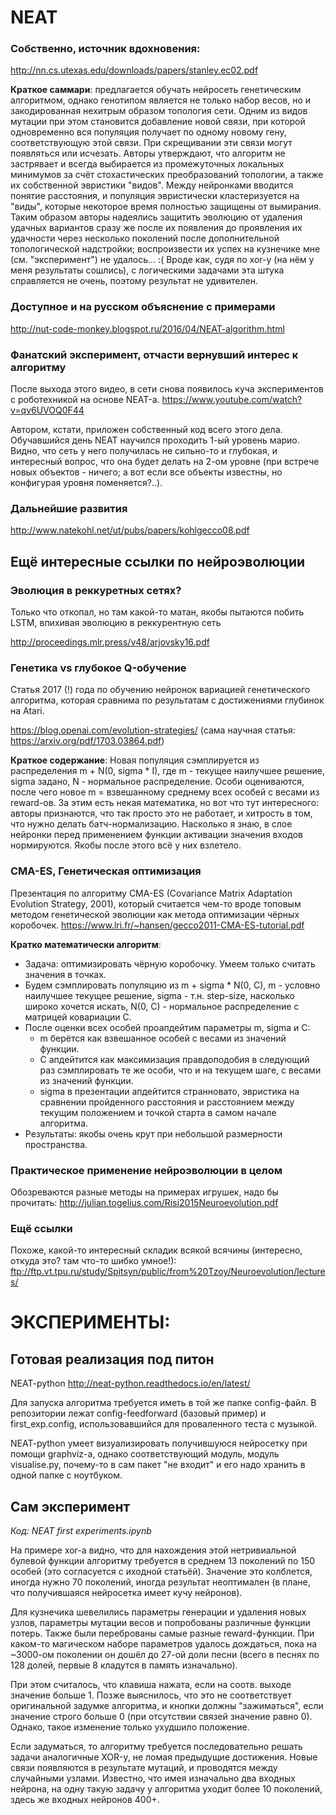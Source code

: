 # NEAT

### Собственно, источник вдохновения:
http://nn.cs.utexas.edu/downloads/papers/stanley.ec02.pdf

**Краткое саммари**: предлагается обучать нейросеть генетическим алгоритмом, однако генотипом является не только набор весов, но и закодированная нехитрым образом топология сети. Одним из видов мутации при этом становится добавление новой связи, при которой одновременно вся популяция получает по одному новому гену, соответствующую этой связи. При скрещивании эти связи могут появляться или исчезать. Авторы утверждают, что алгоритм не застрявает и всегда выбирается из промежуточных локальных минимумов за счёт стохастических преобразований топологии, а также их собственной эвристики "видов". Между нейронками вводится понятие расстояния, и популяция эвристически кластеризуется на "виды", которые некоторое время полностью защищены от вымирания. Таким образом авторы надеялись защитить эволюцию от удаления удачных вариантов сразу же после их появления до проявления их удачности через несколько поколений после дополнительной топологической надстройки; воспроизвести их успех на кузнечике мне (см. "эксперимент") не удалось... :( Вроде как, судя по xor-у (на нём у меня результаты сошлись), с логическими задачами эта штука справляется не очень, поэтому результат не удивителен.

### Доступное и на русском объяснение с примерами

http://nut-code-monkey.blogspot.ru/2016/04/NEAT-algorithm.html

### Фанатский эксперимент, отчасти вернувший интерес к алгоритму

После выхода этого видео, в сети снова появилось куча экспериментов с роботехникой на основе NEAT-а.
https://www.youtube.com/watch?v=qv6UVOQ0F44

Автором, кстати, приложен собственный код всего этого дела. Обучавшийся день NEAT научился проходить 1-ый уровень марио. Видно, что сеть у него получилась не сильно-то и глубокая, и интересный вопрос, что она будет делать на 2-ом уровне (при встрече новых объектов - ничего; а вот если все объекты известны, но конфигурая уровня поменяется?..).

### Дальнейшие развития 

http://www.natekohl.net/ut/pubs/papers/kohlgecco08.pdf

## Ещё интересные ссылки по нейроэволюции

### Эволюция в реккуретных сетях?

Только что откопал, но там какой-то матан, якобы пытаются побить LSTM, впихивая эволюцию в реккурентную сеть

http://proceedings.mlr.press/v48/arjovsky16.pdf

### Генетика vs глубокое Q-обучение
Статья 2017 (!) года по обучению нейронок вариацией генетического алгоритма, которая сравнима по результатам с достижениями глубинок на Atari.

https://blog.openai.com/evolution-strategies/
(сама научная статья: https://arxiv.org/pdf/1703.03864.pdf)

**Краткое содержание**: Новая популяция сэмплируется из распределения m + N(0, sigma * I), где m - текущее наилучшее решение, sigma задано, N - нормальное распределение. Особи оцениваются, после чего новое m = взвешанному среднему всех особей с весами из reward-ов. За этим есть некая математика, но вот что тут интересного: авторы признаются, что так просто это не работает, и хитрость в том, что нужно делать батч-нормализацию. Насколько я знаю, в слое нейронки перед применением функции активации значения входов нормируются. Якобы после этого всё у них взлетело. 

### CMA-ES, Генетическая оптимизация 

Презентация по алгоритму CMA-ES (Covariance Matrix Adaptation Evolution Strategy, 2001), который считается чем-то вроде топовым методом генетической эволюции как метода оптимизации чёрных коробочек.
https://www.lri.fr/~hansen/gecco2011-CMA-ES-tutorial.pdf

**Кратко математически алгоритм**:
- Задача: оптимизировать чёрную коробочку. Умеем только считать значения в точках.
- Будем сэмплировать популяцию из m + sigma * N(0, C), m - условно наилучшее текущее решение, sigma - т.н. step-size, насколько широко хочется искать, N(0, C) - нормальное распределение с матрицей ковариации C.
- После оценки всех особей проапдейтим параметры m, sigma и C:
    - m берётся как взвешанное особей с весами из значений функции.
    - C апдейтится как максимизация правдоподобия в следующий раз сэмплировать те же особи, что и на текущем шаге, с весами из значений функции.
    - sigma в презентации апдейтится странновато, эвристика на сравнении пройденного расстояния и расстоянием между текущим положением и точкой старта в самом начале алгоритма.
- Результаты: якобы очень крут при небольшой размерности пространства.

### Практическое применение нейроэволюции в целом

Обозреваются разные методы на примерах игрушек, надо бы прочитать:
http://julian.togelius.com/Risi2015Neuroevolution.pdf

### Ещё ссылки

Похоже, какой-то интересный складик всякой всячины (интересно, откуда это? там что-то шибко умное!):
ftp://ftp.vt.tpu.ru/study/Spitsyn/public/from%20Tzoy/Neuroevolution/lectures/

# ЭКСПЕРИМЕНТЫ:

## Готовая реализация под питон
NEAT-python
http://neat-python.readthedocs.io/en/latest/

Для запуска алгоритма требуется иметь в той же папке config-файл. В репозитории лежат config-feedforward (базовый пример) и first_exp.config, использовавшийся для проваленного теста с музыкой. 

NEAT-python умеет визуализировать получившуюся нейросетку при помощи graphviz-а, однако соответствующий модуль, модуль visualise.py, почему-то в сам пакет "не входит" и его надо хранить в одной папке с ноутбуком.

## Сам эксперимент

*Код: NEAT first experiments.ipynb*

На примере xor-а видно, что для нахождения этой нетривиальной булевой функции алгоритму требуется в среднем 13 поколений по 150 особей (это согласуется с иходной статьёй). Значение это колблется, иногда нужно 70 поколений, иногда результат неоптимален (в плане, что получившаяся нейросетка имеет кучу нейронов).

Для кузнечика шевелились параметры генерации и удаления новых узлов, параметры мутации весов и попробованы различные функции потерь. Также были переброваны самые разные reward-функции. При каком-то магическом наборе параметров удалось дождаться, пока на ~3000-ом поколении он дошёл до 27-ой доли песни (всего в песнях по 128 долей, первые 8 кладутся в память изначально).

При этом считалось, что клавиша нажата, если на соотв. выходе значение больше 1. Позже выяснилось, что это не соответствует оригинальной задумке алгоритма, и кнопки должны "зажиматься", если значение строго больше 0 (при отсутствии связей значение равно 0). Однако, такое изменение только ухудшило положение.

Если задуматься, то алгоритму требуется последовательно решать задачи аналогичные XOR-у, не ломая предыдущие достижения. Новые связи появляются в результате мутаций, и проводятся между случайными узлами. Известно, что имея изначально два входных нейрона, на одну такую задачу у алгоритма уходит более 10 поколений, здесь же входных нейронов 400+. 
